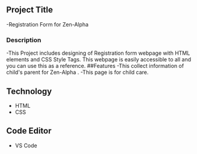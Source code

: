 ## Project Title
-Registration Form for Zen-Alpha

### Description
-This Project includes designing of Registration form webpage with HTML elements and CSS Style Tags. This webpage is easily accessible to all and you can use this as a reference.
##Features
-This collect information of child's parent for Zen-Alpha .
-This page is for child care.
## Technology
- HTML
- CSS

## Code Editor
- VS Code
